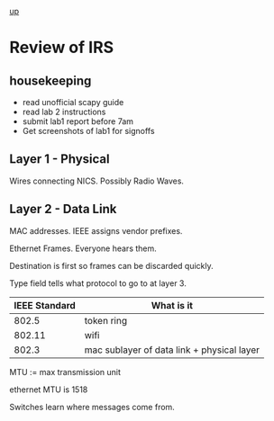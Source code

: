 [up](../index.md)

# Review of IRS

## housekeeping

- read unofficial scapy guide
- read lab 2 instructions
- submit lab1 report before 7am
- Get screenshots of lab1 for signoffs

## Layer 1 - Physical

Wires connecting NICS. Possibly Radio Waves.

## Layer 2 - Data Link

MAC addresses. IEEE assigns vendor prefixes.

Ethernet Frames. Everyone hears them.

Destination is first so frames can be discarded quickly.

Type field tells what protocol to go to at layer 3.

IEEE Standard | What is it
--- | ---
802.5 | token ring
802.11 | wifi
802.3 | mac sublayer of data link + physical layer

MTU := max transmission unit

ethernet MTU is 1518

Switches learn where messages come from.
